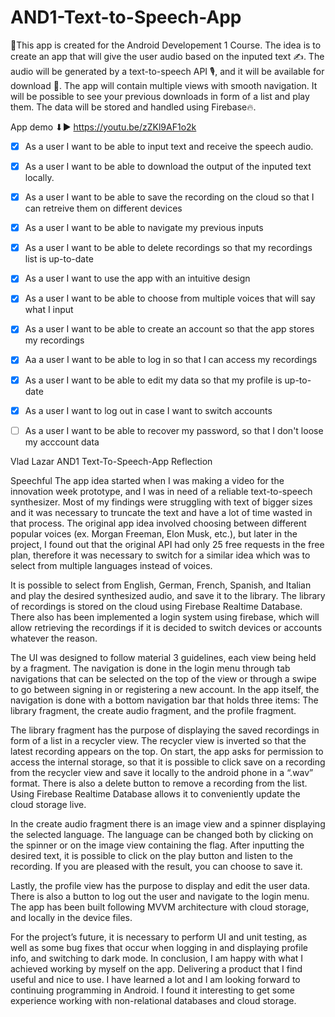# AND1-Text-to-Speech-App
🤖This app is created for the Android Developement 1 Course.
The idea is to create an app that will give the user audio based on the inputed text ✍. The audio will be generated by a text-to-speech API 🎙, and it will be available for download 🔽. The app will contain multiple views with smooth navigation. It will be possible to see your previous downloads in form of a list and play them. The data will be stored and handled using Firebase🔥.

App demo ⬇▶
https://youtu.be/zZKl9AF1o2k


- [X] As a user I want to be able to input text and receive the speech audio.
- [X] As a user I want to be able to download the output of the inputed text locally.
- [X] As a user I want to be able to save the recording on the cloud so that I can retreive them on different devices
- [X] As a user I want to be able to navigate my previous inputs
- [X] As a user I want to be able to delete recordings so that my recordings list is up-to-date
- [X] As a user I want to use the app with an intuitive design
- [X] As a user I want to be able to choose from multiple voices that will say what I input
- [X] As a user I want to be able to create an account so that the app stores my recordings
- [X] Aa a user I want to be able to log in so that I can access my recordings
- [X] As a user I want to be able to edit my data so that my profile is up-to-date
- [X] As a user I want to log out in case I want to switch accounts
- [ ] As a user I want to be able to recover my password, so that I don't loose my acccount data



Vlad Lazar AND1 Text-To-Speech-App Reflection

 
Speechful
The app idea started when I was making a video for the innovation week prototype, and I was in need of a reliable text-to-speech synthesizer. Most of my findings were struggling with text of bigger sizes and it was necessary to truncate the text and have a lot of time wasted in that process. 
The original app idea involved choosing between different popular voices (ex. Morgan Freeman, Elon Musk, etc.), but later in the project, I found out that the original API had only 25 free requests in the free plan, therefore it was necessary to switch for a similar idea which was to select from multiple languages instead of voices. 

It is possible to select from English, German, French, Spanish, and Italian and play the desired synthesized audio, and save it to the library. The library of recordings is stored on the cloud using Firebase Realtime Database. There also has been implemented a login system using firebase, which will allow retrieving the recordings if it is decided to switch devices or accounts whatever the reason.

The UI was designed to follow material 3 guidelines, each view being held by a fragment. The navigation is done in the login menu through tab navigations that can be selected on the top of the view or through a swipe to go between signing in or registering a new account. In the app itself, the navigation is done with a bottom navigation bar that holds three items: The library fragment, the create audio fragment, and the profile fragment.

The library fragment has the purpose of displaying the saved recordings in form of a list in a recycler view. The recycler view is inverted so that the latest recording appears on the top. On start, the app asks for permission to access the internal storage, so that it is possible to click save on a recording from the recycler view and save it locally to the android phone in a “.wav” format. There is also a delete button to remove a recording from the list. Using Firebase Realtime Database allows it to conveniently update the cloud storage live. 

In the create audio fragment there is an image view and a spinner displaying the selected language. The language can be changed both by clicking on the spinner or on the image view containing the flag. After inputting the desired text, it is possible to click on the play button and listen to the recording. If you are pleased with the result, you can choose to save it. 

Lastly, the profile view has the purpose to display and edit the user data. There is also a button to log out the user and navigate to the login menu.
The app has been built following MVVM architecture with cloud storage, and locally in the device files. 

For the project’s future, it is necessary to perform UI and unit testing, as well as some bug fixes that occur when logging in and displaying profile info, and switching to dark mode.
In conclusion, I am happy with what I achieved working by myself on the app. Delivering a product that I find useful and nice to use. I have learned a lot and I am looking forward to continuing programming in Android. I found it interesting to get some experience working with non-relational databases and cloud storage.

